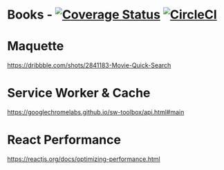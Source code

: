# Books - [![Coverage Status](https://coveralls.io/repos/github/jsjitsudotcom/www.jsjitsu.com/badge.svg?branch=master)](https://coveralls.io/github/jsjitsudotcom/www.jsjitsu.com?branch=master) [![CircleCI](https://circleci.com/gh/jsjitsudotcom/www.jsjitsu.com/tree/master.svg?style=shield)](https://circleci.com/gh/jsjitsudotcom/www.jsjitsu.com/tree/master)

# Maquette

https://dribbble.com/shots/2841183-Movie-Quick-Search

# Service Worker & Cache

https://googlechromelabs.github.io/sw-toolbox/api.html#main

# React Performance

https://reactjs.org/docs/optimizing-performance.html